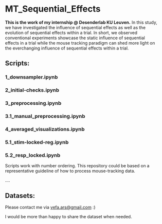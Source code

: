 # MT_Sequential_Effects
**This is the work of my internship @ Desenderlab KU Leuven.**
In this study, we have investigated the influence of sequential effects as well as the evolution of sequential effects within a trial.
In short, we observed conventional experiments showcase the static influence of sequential effects in a trial while the mouse tracking paradigm can shed more light on the everchanging influence of sequential effects within a trial.
## Scripts:
### 1_downsampler.ipynb

### 2_initial-checks.ipynb

### 3_preprocessing.ipynb
### 3.1_manual_preprocessing.ipynb

### 4_averaged_visualizations.ipynb

### 5.1_stim-locked-reg.ipynb

### 5.2_resp_locked.ipynb

Scripts work with number ordering.
This repository could be based on a representative guideline of how to process mouse-tracking data.

....

## Datasets:

Please contact me via vefa.ars@gmail.com :)

I would be more than happy to share the dataset when needed.


